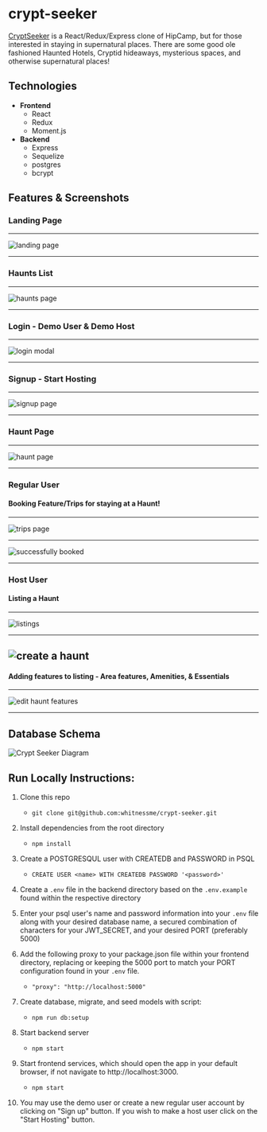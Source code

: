 # crypt-seeker

[CryptSeeker](https://crypt-seeker.onrender.com/) is a React/Redux/Express clone of HipCamp, but for those interested in staying in supernatural places. There are some good ole fashioned Haunted Hotels, Cryptid hideaways, mysterious spaces, and otherwise supernatural places! 

## Technologies
- **Frontend**
    - React
    - Redux
    - Moment.js
- **Backend**
    - Express
    - Sequelize
    - postgres
    - bcrypt
    
## Features & Screenshots
### Landing Page
---------------------------

![landing page](https://user-images.githubusercontent.com/89945390/233702363-b06c7621-480a-4147-bba0-c5f6e4a1f722.png)

---------------------------

### Haunts List
---------------------------

![haunts page](https://user-images.githubusercontent.com/89945390/233703717-67184888-8762-4e14-8b10-b795068b42c1.png)

---------------------------

### Login - Demo User & Demo Host
---------------------------

![login modal](https://user-images.githubusercontent.com/89945390/233703885-7317bb69-35f8-41d6-9092-3cef456a749b.png)

---------------------------

### Signup - Start Hosting
---------------------------

![signup page](https://user-images.githubusercontent.com/89945390/233704089-c7511e42-e9d7-40e8-a461-0c4d54b6366c.png)

----------------------------
### Haunt Page
-------------------------------

![haunt page](https://user-images.githubusercontent.com/89945390/233704352-97a82ca6-603c-4caf-bebb-429a512a3292.png)

--------------------------------
### Regular User
#### Booking Feature/Trips for staying at a Haunt!

--------------------------
![trips page](https://user-images.githubusercontent.com/89945390/233704204-0719e29f-7388-47ae-80c0-647e95fd3e8b.png)

-------------------------

![successfully booked](https://user-images.githubusercontent.com/89945390/233704556-eba0e111-d9b4-4b7c-b52e-200675f92c9f.png)

-----------------------
    
### Host User
#### Listing a Haunt
----------------------

![listings](https://user-images.githubusercontent.com/89945390/233704749-b012fbf5-5529-40a7-9bd9-8183ac798a94.png)

------------------------

![create a haunt](https://user-images.githubusercontent.com/89945390/233704824-bcab6470-e72c-402d-ad18-c74e85114c3d.png)
------------------------

#### Adding features to listing - Area features, Amenities, & Essentials
---------------------

![edit haunt features](https://user-images.githubusercontent.com/89945390/233705507-65bbad5a-f057-479f-a543-c770d0299caf.png)

-------------------------

## Database Schema

![Crypt Seeker Diagram](https://github.com/whitnessme/crypt-seeker/blob/91707decc5bc4c40a18475e904afbdc609a534a5/frontend/public/images/diagram_CS_solo_react.png)

## Run Locally Instructions:

1. Clone this repo
    * `git clone git@github.com:whitnessme/crypt-seeker.git`

2. Install dependencies from the root directory
    * `npm install`

3. Create a POSTGRESQUL user with CREATEDB and PASSWORD in PSQL
    * `CREATE USER <name> WITH CREATEDB PASSWORD '<password>'`

4. Create a `.env` file in the backend directory based on the `.env.example` found within the respective directory

5. Enter your psql user's name and password information into your `.env` file along with your desired database name, a secured combination of characters for your JWT_SECRET, and your desired PORT (preferably 5000)

6. Add the following proxy to your package.json file within your frontend directory, replacing or keeping the 5000 port to match your PORT configuration found in your `.env` file.
    * `"proxy": "http://localhost:5000"`

7. Create database, migrate, and seed models with script:
    * `npm run db:setup`
    
8. Start backend server
    * `npm start`
    
9. Start frontend services, which should open the app in your default browser, if not navigate to http://localhost:3000.
    * `npm start`
    
10. You may use the demo user or create a new regular user account by clicking on "Sign up" button. If you wish to make a host user click on the "Start Hosting" button.
